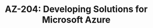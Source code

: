 ---
title: "AZ-204: Developing Solutions for Microsoft Azure"
draft: false
# page title background image
bg_image: ""
# meta description
description : "This course provides students with the key knowledge to help prepare for Exam AZ-204."
---